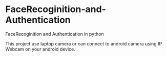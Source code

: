 # FaceRecoginition-and-Authentication
FaceRecoginition and Authentication in python

This project use laptop camera or can connect to android camera using IP Webcam on your android device.
